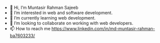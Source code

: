 - 👋 Hi, I’m Muntasir Rahman Sajeeb
- 👀 I’m interested in web and software development.
- 🌱 I’m currently learning web development.
- 💞️ I’m looking to collaborate on working with web developers.
- 📫 How to reach me https://www.linkedin.com/in/md-muntasir-rahman-ba7603233/


<!---
Sajeeb03/Sajeeb03 is a ✨ special ✨ repository because its `README.md` (this file) appears on your GitHub profile.
You can click the Preview link to take a look at your changes.
--->

